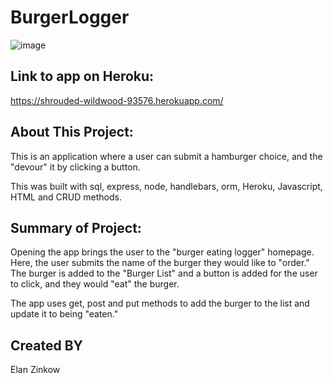 # BurgerLogger

![image](https://user-images.githubusercontent.com/71417500/106669178-e48b2980-6570-11eb-9e6a-cb863482c3b4.png)

## Link to app on Heroku:

https://shrouded-wildwood-93576.herokuapp.com/

## About This Project:

This is an application where a user can submit a hamburger choice, and the "devour" it by clicking a button.

This was built with sql, express, node, handlebars, orm, Heroku, Javascript, HTML and CRUD methods.

## Summary of Project:

Opening the app brings the user to the "burger eating logger" homepage. Here, the user submits the name of the burger they would like to "order." The burger is added to the "Burger List" and a button is added for the user to click, and they would "eat" the burger.

The app uses get, post and put methods to add the burger to the list and update it to being "eaten."
## Created BY

Elan Zinkow
